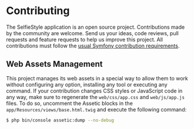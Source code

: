 Contributing
============

The SelfieStyle application is an open source project. Contributions made by
the community are welcome. Send us your ideas, code reviews, pull requests and
feature requests to help us improve this project. All contributions must follow
the [usual Symfony contribution requirements](http://symfony.com/doc/current/contributing/index.html).

Web Assets Management
---------------------

This project manages its web assets in a special way to allow them to work
without configuring any option, installing any tool or executing any command.
If your contribution changes CSS styles or JavaScript code in any way, make
sure to regenerate the `web/css/app.css` and `web/js/app.js` files. To do so,
uncomment the Assetic blocks in the `app/Resources/views/base.html.twig` and
execute the following command:

```bash
$ php bin/console assetic:dump --no-debug
```
